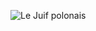 ![Le Juif polonais](https://upload.wikimedia.org/wikipedia/commons/thumb/e/ef/Red-billed_gull%2C_Red_Zone%2C_Christchurch%2C_New_Zealand.jpg/350px-Red-billed_gull%2C_Red_Zone%2C_Christchurch%2C_New_Zealand.jpg)